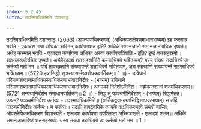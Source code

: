 ```yaml
---
index: 5.2.45
sutra: तदस्मिन्नधिकमिति दशान्ताड्डः

---
```

तदस्मिन्नधिकमिति दशान्ताड्डः (2063) (डप्रत्ययाधिकरणम्) (अधिकपदाक्षेपसमाधानभाष्यम्) इह कस्मान्न भवति - एकादश माषा अधिका अस्मिन् कार्षापणशत इति? अधिके समानजातौ समानजातावधिक इष्यते। अथेह कस्मान्न भवति - एकादश कार्षापणा अधिका अस्यां कार्षापणत्रिंशति - इति? इष्टं शतसहस्रयोः। शतसहस्रयोरधिक इष्यते। अथेहैकादशं शतसहस्रमिति कस्याधिक्ये भवितव्यम्? यस्य संख्या तदाधिक्ये डः कर्तव्यो मतो मम ॥ यदि तावच्छतानि संख्यायन्ते शताधिक्ये भवितव्यम्, अथ सहस्राणि संख्यायन्ते सहस्राधिक्ये भवितव्यम्॥ (5720 इष्टसिद्धौ सूत्रस्यासार्मथ्यबोधकवार्तिकम्॥ 1 ॥) - डविधाने परिमाणशब्दानामाधिक्यस्याधिकरणाभावादनिर्देशः - (भाष्यम्) डविधाने परिमाणशब्दानामाधिक्यस्याधिकरणाभावादनिर्देशः। अगमको निर्देशोऽनिर्देशः। नह्येकादशानां शतमधिकरणम्॥ (5721 अन्यथानिर्देशेन समाधानवार्तिकम्॥ 2 ॥) - सिद्धं तु पञ्ञ्चमीनिर्देशात् - (भाष्यम्) सिद्धमेतत्। कथम्? पञ्ञ्चमीनिर्देशः कर्तव्यः - तदस्मादधिकमिति॥ (वार्तिकद्वयान्यथासिद्धिसाधकभाष्यम्) स तर्हि पञ्ञ्चमीनिर्देशः कर्तव्यः। न कर्तव्यः। यद्यपि तावद्वैषयिके व्यापके वाऽधिकरणत्वे संभवो नास्ति, औपश्लेषिकमधिकरणं विज्ञास्यते - एकादश कार्षापणा उपश्लिष्टा अस्मिञ्ञ्छते - एकादशं शतम्॥ अधिके समानजाताविष्टं शतसहस्रयोः. यस्य संख्या तदाधिक्ये डः कर्तव्यो मतो मम ॥ 1 ॥